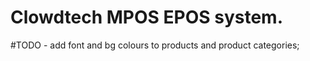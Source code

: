 # Clowdtech MPOS EPOS system.

#TODO
	- add font and bg colours to products and product categories;
